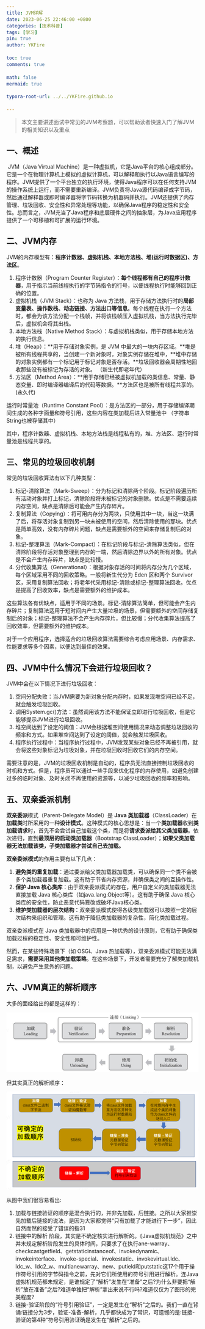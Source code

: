 ```yaml
---
title: JVM详解
date: 2023-06-25 22:46:00 +0800
categories: [技术科普]
tags: [学习]
pin: true
author: YKFire

toc: true
comments: true

math: false
mermaid: true

typora-root-url: ../../YKFire.github.io

---
```


> 本文主要讲述面试中常见的JVM考察题，可以帮助读者快速入门了解JVM的相关知识以及重点

## 一、概述

​	JVM（Java Virtual Machine）是一种虚拟机，它是Java平台的核心组成部分。它是一个在物理计算机上模拟的虚拟计算机，可以解释和执行以Java语言编写的程序。JVM提供了一个平台独立的执行环境，使得Java程序可以在任何支持JVM的操作系统上运行，而不需要重新编译。JVM负责将Java源代码编译成字节码，然后通过解释器或即时编译器将字节码转换为机器码并执行。JVM还提供了内存管理、垃圾回收、安全性和异常处理等功能，以确保Java程序的稳定性和安全性。总而言之，JVM充当了Java程序和底层硬件之间的抽象层，为Java应用程序提供了一个可移植和可扩展的运行环境。



## 二、JVM内存

JVM的内存模型有：**程序计数器、虚拟机栈、本地方法栈、堆(运行时数据区)、方法区**。

1. 程序计数器（Program Counter Register）：**每个线程都有自己的程序计数器**，用于指示当前线程执行的字节码指令的行号，以便线程执行时能够回到正确的位置。
2. 虚拟机栈（JVM Stack）：也称为 Java 方法栈，用于存储方法执行时的**局部变量表、操作数栈、动态链接、方法出口等信息**。每个线程在执行一个方法时，都会为该方法分配一个栈帧，并将该栈帧压入虚拟机栈，当方法执行完毕后，虚拟机会将其出栈。
3. 本地方法栈（Native Method Stack）：与虚拟机栈类似，用于存储本地方法的执行信息。
4. 堆（Heap）：**用于存储对象实例，是 JVM 中最大的一块内存区域。**堆是被所有线程共享的，当创建一个新对象时，对象实例存储在堆中，**堆中存储的对象实例都有一个标记用于标记对象是否存活。**垃圾回收器会周期性地回收那些没有被标记为存活的对象。 （新生代即老年代）
5. 方法区（Method Area）：**用于存储已经被虚拟机加载的类信息、常量、静态变量、即时编译器编译后的代码等数据。**方法区也是被所有线程共享的。 (永久代)

运行时常量池（Runtime Constant Pool）：是方法区的一部分，用于存储编译期间生成的各种字面量和符号引用，这些内容在类加载后进入常量池中 （字符串String也被存储其中）

其中，程序计数器、虚拟机栈、本地方法栈是线程私有的，堆、方法区、运行时常量池是线程共享的。



## 三、常见的垃圾回收机制

常见的垃圾回收算法有以下几种类型：

1. 标记-清除算法（Mark-Sweep）：分为标记和清除两个阶段。标记阶段遍历所有活动对象并打上标记，清除阶段将未被标记的对象删除。优点是不需要连续内存空间，缺点是清除后可能会产生内存碎片。
2. 复制算法（Copying）：将可用内存分为两块，只使用其中一块，当这一块满了后，将存活对象复制到另一块未被使用的空间，然后清除使用的那块。优点是简单高效，没有内存碎片问题，缺点是需要额外的空间来存储复制后的对象。
3. 标记-整理算法（Mark-Compact）：在标记阶段与标记-清除算法类似，但在清除阶段将存活对象整理到内存的一端，然后清除边界以外的所有对象。优点是不会产生内存碎片，缺点是比较慢。
4. 分代收集算法（Generational）：根据对象存活的时间将内存分为几个区域，每个区域采用不同的回收策略。一般将新生代分为 Eden 区和两个 Survivor 区，采用复制算法回收；将老年代采用标记-清除或标记-整理算法回收。优点是提高了回收效率，缺点是需要额外的维护成本。

这些算法各有优缺点，适用于不同的场景。标记-清除算法简单，但可能会产生内存碎片；复制算法适用于短时间内产生大量垃圾的场景，但需要额外的空间存储复制后的对象；标记-整理算法不会产生内存碎片，但比较慢；分代收集算法提高了回收效率，但需要额外的维护成本。

对于一个应用程序，选择适合的垃圾回收算法需要综合考虑应用场景、内存需求、性能要求等多个因素，以便达到最佳的效果。



## 四、JVM中什么情况下会进行垃圾回收？

JVM中会在以下情况下进行垃圾回收：

1. 空间分配失败：当JVM需要为新对象分配内存时，如果发现堆空间已经不足，就会触发垃圾回收。
2. 调用System.gc()方法：虽然调用该方法不能保证立即进行垃圾回收，但是它能够提示JVM进行垃圾回收。
3. 堆空间达到了设定的阈值：JVM会根据堆空间使用情况来动态调整垃圾回收的频率和方式。如果堆空间达到了设定的阈值，就会触发垃圾回收。
4. 程序执行过程中：当程序执行过程中，JVM发现某些对象已经不再被引用，就会将这些对象标记为垃圾对象，并在垃圾回收时回收它们的内存空间。

需要注意的是，JVM的垃圾回收机制是自动的，程序员无法直接控制垃圾回收的时机和方式。但是，程序员可以通过一些手段来优化程序的内存使用，如避免创建过多的临时对象、及时关闭不再使用的资源等，以减少垃圾回收的频率和影响。



## 五、双亲委派机制

**双亲委派**模式（Parent-Delegate Model）是 **Java 类加载器**（ClassLoader）在**加载类**时所采用的一种**设计模式**。这种模式的核心思想是：当一个**类加载器**收到**类加载请求**时，首先不会尝试自己加载这个类，而是将**请求委派给其父类加载器**。依次递归，直到**最顶层的启动类加载器**（Bootstrap ClassLoader）；**如果父类加载器无法加载该类，子类加载器才尝试自己去加载。**

**双亲委派模式**的作用主要有以下几点：

1. **避免类的重复加载**：通过委派给父类加载器加载类，可以确保同一个类不会被多个类加载器重复加载。这有助于节省内存资源，并确保类之间的互操作性。
2. **保护 Java 核心类库**：由于双亲委派模式的存在，用户自定义的类加载器无法直接加载 Java 核心类库（如java.lang.Object等）。这有助于确保 Java 核心类库的安全性，防止恶意代码篡改或破坏Java核心类。
3. **维护类加载器的层次结构**：双亲委派模式使得各级类加载器可以按照一定的层次结构来组织和管理。这有助于降低类加载器的复杂性，简化类加载过程。

双亲委派模式在 Java 类加载器中的应用是一种优秀的设计原则，它有助于确保类加载过程的稳定性、安全性和可维护性。

然而，在某些特殊场景下（如 OSGi、Java 热加载等），双亲委派模式可能无法满足需求，**需要采用其他类加载策略**。在这些场景下，开发者需要充分了解类加载机制，以避免产生意外的问题。



## 六、JVM真正的解析顺序

大多的面经给出的都是这样的：

![image-20230710225842560](/assets/blog_res/2023-06-25-JVM.assets/image-20230710225842560.png)

但其实真正的解析顺序：

![image-20230710225922298](/assets/blog_res/2023-06-25-JVM.assets/image-20230710225922298.png)

从图中我们很容易看出:

1. 加载与链接验证的顺序是混合执行的，并非先加载，后链接。之所以大家推崇先加载后链接的说法，是因为大家都觉得“只有加载了才能进行下一步”，因此自然而然的接受了错误的指31
2. 链接中的解析 阶段，其实是不确定核实进行解析的。《Java虚拟机规范》之中并末规定解析阶段发生的具体时间，只要求了在执行ane-warray、checkcastgetfield、getstaticinstanceof、invokedynamic、invokeinterface、invoke-special、invokestatic、invokevirtual.ldc、ldc_w、Idc2_w、multianewarray、new、putield和putstatic这17个用于操作符号引用的字节码指令之前，先对它们所使用的符号引用进行解析。连Java虚拟机规范都未规定，是谁规定了“解析”发生在“准备”之后?为什么非要把“解析”放在准备”之后?难道单独把“解析”拿出来说不行吗?难道仅仅为了图形的完美程度?
3. 链接-验证阶段的“符号引用验证”，一定是发生在“解析"之后的。我们一直在背诵:链接分为3步，验证-准备-解析，几乎都快成为了常识，可遗憾的是:链接-验证的第4种“符号引用验证确是发生在“解析”之后的。